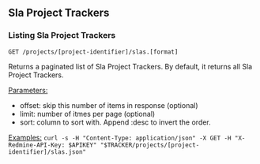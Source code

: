 ## Sla Project Trackers

### Listing Sla Project Trackers

`GET /projects/[project-identifier]/slas.[format]`

Returns a paginated list of Sla Project Trackers. By default, it returns all Sla Project Trackers.

<u>Parameters:</u>
- offset: skip this number of items in response (optional)
- limit: number of itmes per page (optional)
- sort: column to sort with. Append :desc to invert the order.

<u>Examples:</u>
`curl -s -H "Content-Type: application/json" -X GET -H "X-Redmine-API-Key: $APIKEY" "$TRACKER/projects/[project-identifier]/slas.json"`
